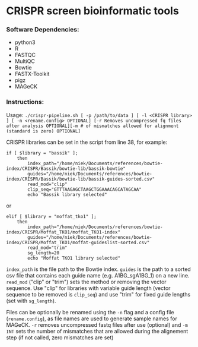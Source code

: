 # CRISPR screen bioinformatic tools


### Software Dependencies:
- python3 
- R
- FASTQC
- MultiQC
- Bowtie 
- FASTX-Toolkit
- pigz
- MAGeCK

### Instructions:

Usage: `./crispr-pipeline.sh [ -p /path/to/data ] [ -l <CRISPR library> ] [ -n <rename.config> OPTIONAL] [-r Removes uncompressed fq files after analysis OPTIONAL][-m # of mismatches allowed for alignment (standard is zero) OPTIONAL]`

CRISPR libraries can be set in the script from line 38, for example:
```
if [ $library = "bassik" ];
	then
		index_path="/home/niek/Documents/references/bowtie-index/CRISPR/Bassik/bowtie-lib/bassik-bowtie"
		guides="/home/niek/Documents/references/bowtie-index/CRISPR/Bassik/bowtie-lib/bassik-guides-sorted.csv"
		read_mod="clip"
		clip_seq="GTTTAAGAGCTAAGCTGGAAACAGCATAGCAA"
		echo "Bassik library selected"
```
or
```
elif [ $library = "moffat_tko1" ];
	then
		index_path="/home/niek/Documents/references/bowtie-index/CRISPR/Moffat_TKO1/moffat_TKO1-index"
		guides="/home/niek/Documents/references/bowtie-index/CRISPR/Moffat_TKO1/moffat-guideslist-sorted.csv"
		read_mod="trim"
		sg_length=20	
		echo "Moffat TKO1 library selected"
```




`index_path` is the file path to the Bowtie index. `guides` is the path to a sorted csv file that contains each guide name (e.g. A1BG_sgA1BG_1) on a new line. `read_mod` ("clip" or "trim") sets the method or removing the vector sequence. Use "clip" for libraries with variable guide length (vector sequence to be removed is `clip_seq`) and use "trim" for fixed guide lengths (set with `sg_length`).

Files can be optionally be renamed using the `-n` flag and a config file (`rename.config`), as file names are used to generate sample names for MAGeCK. `-r` removes uncompressed fastq files after use (optional) and `-m INT` sets the number of mismatches that are allowed during the alignement step (if not called, zero mismatches are set)
